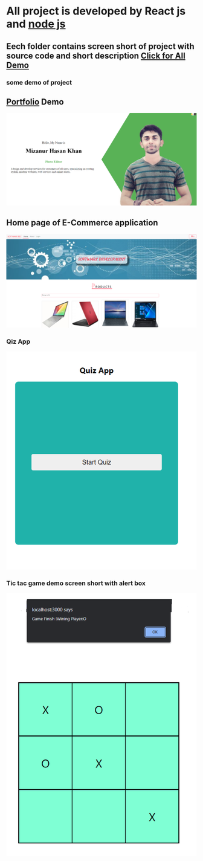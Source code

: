 # All project is developed by React js and [node js](https://github.com/mizanurhasan0/nodejs.git)

## Eech folder contains screen short of project with source code and short description [Click for All Demo](https://github.com/mizanurhasan0/react.git)


### some demo of project

## [Portfolio](https://github.com/mizanurhasan0/react/tree/main/portfolio2) Demo 
![Home page](https://github.com/mizanurhasan0/react/blob/ad900e84efeeb77c73502489519009d50ee269df/portfolio2/src/img/project%20screen%20short/info.PNG "Info page")

## Home page of E-Commerce application 
![Home page](https://github.com/mizanurhasan0/nodejs/blob/6db0cf1628b26150d90349a9cbe728a77f4977a3/e-commerce/images/photo/home%20page%20overlay.PNG "Home page")

### Qiz App
![E-commerce](https://github.com/mizanurhasan0/react/blob/9c4e628722b776a68e3b78982163045a328bfaf4/Quiz%20App/quiz-app/src/images/starting%20page.PNG "Front page")

### Tic tac game demo screen short with alert box

![Game short](https://github.com/mizanurhasan0/react/blob/23eecf3d36df9ee29db72c168fe5f1e03aa9ba94/tic-tok-game/src/Images/tiktac%20game.PNG "Tic tac")
